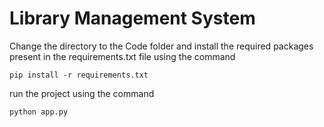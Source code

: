 # Library Management System

Change the directory to the Code folder and install the required packages present in the
requirements.txt file using the command
```
pip install -r requirements.txt
```

run the project using the command
```
python app.py 
```

